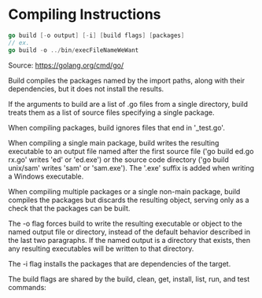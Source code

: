 # Compiling Instructions

``` go
go build [-o output] [-i] [build flags] [packages]
// ex.
go build -o ../bin/execFileNameWeWant
```

Source: <https://golang.org/cmd/go/>

Build compiles the packages named by the import paths, along with their
dependencies, but it does not install the results.

If the arguments to build are a list of .go files from a single directory,
build treats them as a list of source files specifying a single package.

When compiling packages, build ignores files that end in '_test.go'.

When compiling a single main package, build writes the resulting executable to
an output file named after the first source file ('go build ed.go rx.go' writes
'ed' or 'ed.exe') or the source code directory ('go build unix/sam' writes 'sam'
or 'sam.exe'). The '.exe' suffix is added when writing a Windows executable.

When compiling multiple packages or a single non-main package, build compiles
the packages but discards the resulting object, serving only as a check that the
packages can be built.

The -o flag forces build to write the resulting executable or object to the
named output file or directory, instead of the default behavior described in the
last two paragraphs. If the named output is a directory that exists, then any
resulting executables will be written to that directory.

The -i flag installs the packages that are dependencies of the target.

The build flags are shared by the build, clean, get, install, list, run, and
test commands:
